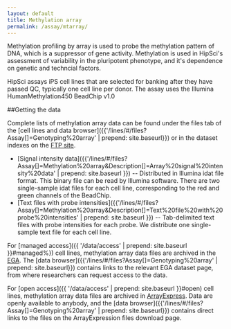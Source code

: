 ```yaml
---
layout: default
title: Methylation array
permalink: /assay/mtarray/
---
```


Methylation profiling by array is used to probe the methylation pattern of DNA,
which is a suppressor of gene activity. Methylation is used in HipSci's assessment
of variability in the pluripotent phenotype, and it's dependence on genetic and techncial
factors.

HipSci assays iPS cell lines that are selected for banking after they have passed QC, typically
one cell line per donor. The
assay uses the Illumina HumanMethylation450 BeadChip v1.0


##Getting the data

Complete lists of methylation array data can be found under the files tab of
the [cell lines and data browser]({{'/lines/#/files?Assay[]=Genotyping%20array' | prepend: site.baseurl}})
or in the dataset indexes on the [FTP site](ftp://ftp.hipsci.ebi.ac.uk/vol1/ftp/archive_datasets/).

* [Signal intensity data]({{'/lines/#/files?Assay[]=Methylation%20array&Description[]=Array%20signal%20intensity%20data' | prepend: site.baseurl }})
-- Distributed in Illumina idat file format. This binary file can be read by Illumina software.
There are two single-sample idat files for each cell line, corresponding to the red and green channels
of the BeadChip.
* [Text files with probe intensities]({{'/lines/#/files?Assay[]=Methylation%20array&Description[]=Text%20file%20with%20probe%20intensities' | prepend: site.baseurl }})
-- Tab-delimited text files with probe intensities for each probe. We distribute one single-sample
text file for each cell line.

For [managed access]({{ '/data/access' | prepend: site.baseurl }}#managed%}) cell lines, methylation array data
files are archived in the [EGA](https://www.ebi.ac.uk/ega/). The
[data browser]({{'/lines/#/files?Assay[]=Genotyping%20array' | prepend: site.baseurl}}) contains
links to the relevant EGA dataset page, from where researchers can request access to the data.

For [open access]({{ '/data/access' | prepend: site.baseurl }}#open) cell lines, methylation array data files
are archived in [ArrayExpress](https://www.ebi.ac.uk/arrayexpress/). Data are openly available
to anybody, and the [data browser]({{'/lines/#/files?Assay[]=Genotyping%20array' | prepend: site.baseurl}})
contains direct links to the files on the ArrayExpression files download page.
